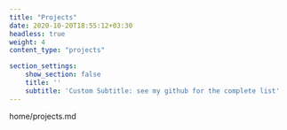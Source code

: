 ```yaml
---
title: "Projects"
date: 2020-10-20T18:55:12+03:30
headless: true
weight: 4
content_type: "projects"

section_settings:
    show_section: false
    title: ''
    subtitle: 'Custom Subtitle: see my github for the complete list'
---
```


home/projects.md
